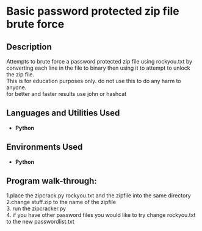 <h1>Basic password protected zip file brute force</h1>

<h2>Description</h2>
Attempts to brute force a password protected zip file using rockyou.txt by converting each line in the file to binary then using it to attempt to unlock the zip file.<br>
This is for education purposes only. do not use this to do any harm to anyone.<br>
for better and faster results use john or hashcat
<br />


<h2>Languages and Utilities Used</h2>

- <b>Python</b> 

<h2>Environments Used </h2>

- <b>Python</b>

<h2>Program walk-through:</h2>
1.place the zipcrack.py rockyou.txt and the zipfile into the same directory<br>
2.change stuff.zip to the name of the zipfile<br>
3. run the zipcracker.py<br>
4. if you have other password files you would like to try change rockyou.txt to the new passwordlist.txt

